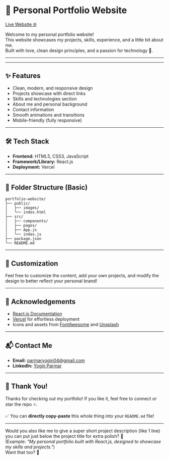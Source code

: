 # 🌟 Personal Portfolio Website

[Live Website 🌐](https://portfolio-website-main-five-vert.vercel.app/)

Welcome to my personal portfolio website!  
This website showcases my projects, skills, experience, and a little bit about me.  
Built with love, clean design principles, and a passion for technology 🚀.

---

---

## ✨ Features

- Clean, modern, and responsive design
- Projects showcase with direct links
- Skills and technologies section
- About me and personal background
- Contact information
- Smooth animations and transitions
- Mobile-friendly (fully responsive)

---

## 🛠️ Tech Stack

- **Frontend:** HTML5, CSS3, JavaScript
- **Framework/Library:** React.js
- **Deployment:** Vercel

---

## 📁 Folder Structure (Basic)

```
portfolio-website/
├── public/
│   ├── images/
│   └── index.html
├── src/
│   ├── components/
│   ├── pages/
│   ├── App.js
│   └── index.js
├── package.json
└── README.md
```

---

## 🧩 Customization

Feel free to customize the content, add your own projects, and modify the design to better reflect your personal brand!

---

## 🙏 Acknowledgements

- [React.js Documentation](https://reactjs.org/)
- [Vercel](https://vercel.com/) for effortless deployment
- Icons and assets from [FontAwesome](https://fontawesome.com/) and [Unsplash](https://unsplash.com/)

---

## 📬 Contact Me

- **Email:** [parmaryogin04@gmail.com](mailto:parmaryogin04@gmail.com)
- **LinkedIn:** [Yogin Parmar](https://www.linkedin.com/in/yogin-parmar-15b7aa1a8)

---

## 🖤 Thank You!

Thanks for checking out my portfolio! If you like it, feel free to connect or star the repo ⭐️.


✅ You can **directly copy-paste** this whole thing into your `README.md` file!

---
  
Would you also like me to give a super short project description (like 1 line) you can put just below the project title for extra polish? 🚀  
(Example: _"My personal portfolio built with React.js, designed to showcase my skills and projects."_)  
Want that too? 🎯
